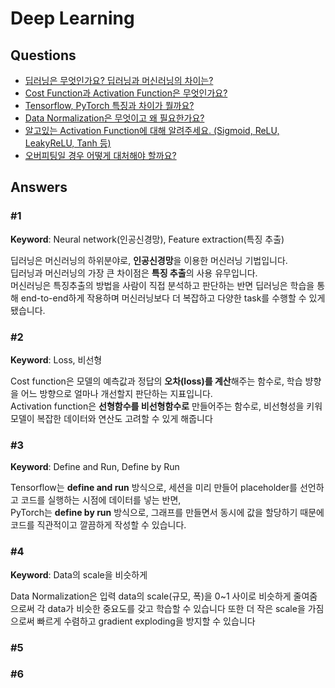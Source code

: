 # Deep Learning

## Questions

- [딥러닝은 무엇인가요? 딥러닝과 머신러닝의 차이는?](#1)
- [Cost Function과 Activation Function은 무엇인가요?](#2)
- [Tensorflow, PyTorch 특징과 차이가 뭘까요?](#3)
- [Data Normalization은 무엇이고 왜 필요한가요?](#4)
- [알고있는 Activation Function에 대해 알려주세요. (Sigmoid, ReLU, LeakyReLU, Tanh 등)](#5)
- [오버피팅일 경우 어떻게 대처해야 할까요?](#6)

## Answers

### #1

**Keyword**: Neural network(인공신경망), Feature extraction(특징 추출)

딥러닝은 머신러닝의 하위분야로, **인공신경망**을 이용한 머신러닝 기법입니다.  
딥러닝과 머신러닝의 가장 큰 차이점은 **특징 추출**의 사용 유무입니다.  
머신러닝은 특징추출의 방법을 사람이 직접 분석하고 판단하는 반면 딥러닝은 학습을 통해 end-to-end하게 작용하며 머신러닝보다 더 복잡하고 다양한 task를 수행할 수 있게 됐습니다.

### #2

**Keyword**: Loss, 비선형

Cost function은 모델의 예측값과 정답의 **오차(loss)를 계산**해주는 함수로, 학습 뱡향을 어느 방향으로 얼마나 개선할지 판단하는 지표입니다.  
Activation function은 **선형함수를 비선형함수로** 만들어주는 함수로, 비선형성을 키워 모델이 복잡한 데이터와 연산도 고려할 수 있게 해줍니다

### #3

**Keyword**: Define and Run, Define by Run

Tensorflow는 **define and run** 방식으로, 세션을 미리 만들어 placeholder를 선언하고 코드를 실행하는 시점에 데이터를 넣는 반면,  
PyTorch는 **define by run** 방식으로, 그래프를 만들면서 동시에 값을 할당하기 때문에 코드를 직관적이고 깔끔하게 작성할 수 있습니다.

### #4

**Keyword**: Data의 scale을 비슷하게

Data Normalization은 입력 data의 scale(규모, 폭)을 0~1 사이로 비슷하게 줄여줌으로써 각 data가 비슷한 중요도를 갖고 학습할 수 있습니다
또한 더 작은 scale을 가짐으로써 빠르게 수렴하고 gradient exploding을 방지할 수 있습니다

### #5

### #6
